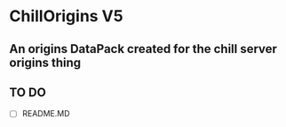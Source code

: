 # ChillOrigins V5
## An origins DataPack created for the chill server origins thing


## TO DO
- [ ] README.MD
